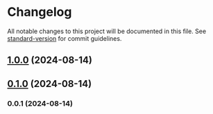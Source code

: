 # Changelog

All notable changes to this project will be documented in this file. See [standard-version](https://github.com/conventional-changelog/standard-version) for commit guidelines.

## [1.0.0](///compare/v0.1.0...v1.0.0) (2024-08-14)

## [0.1.0](///compare/v0.0.1...v0.1.0) (2024-08-14)

### 0.0.1 (2024-08-14)
